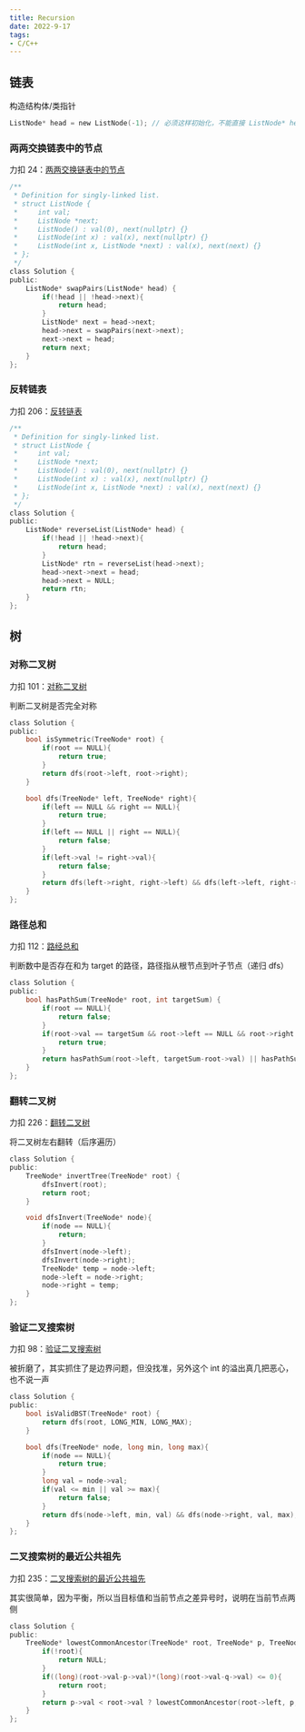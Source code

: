 ```yaml
---
title: Recursion
date: 2022-9-17
tags:
- C/C++
---
```


## 链表

构造结构体/类指针

```c
ListNode* head = new ListNode(-1); // 必须这样初始化，不能直接 ListNode* head;
```

### 两两交换链表中的节点

力扣 24：[两两交换链表中的节点](https://leetcode.cn/problems/swap-nodes-in-pairs/)

```c
/**
 * Definition for singly-linked list.
 * struct ListNode {
 *     int val;
 *     ListNode *next;
 *     ListNode() : val(0), next(nullptr) {}
 *     ListNode(int x) : val(x), next(nullptr) {}
 *     ListNode(int x, ListNode *next) : val(x), next(next) {}
 * };
 */
class Solution {
public:
    ListNode* swapPairs(ListNode* head) {
        if(!head || !head->next){
            return head;
        }
        ListNode* next = head->next;
        head->next = swapPairs(next->next);
        next->next = head;
        return next;
    }
};
```

### 反转链表

力扣 206：[反转链表](https://leetcode.cn/problems/reverse-linked-list/)

```c
/**
 * Definition for singly-linked list.
 * struct ListNode {
 *     int val;
 *     ListNode *next;
 *     ListNode() : val(0), next(nullptr) {}
 *     ListNode(int x) : val(x), next(nullptr) {}
 *     ListNode(int x, ListNode *next) : val(x), next(next) {}
 * };
 */
class Solution {
public:
    ListNode* reverseList(ListNode* head) {
        if(!head || !head->next){
            return head;
        }
        ListNode* rtn = reverseList(head->next);
        head->next->next = head;
        head->next = NULL;
        return rtn;
    }
};
```

## 树

### 对称二叉树

力扣 101：[对称二叉树](https://leetcode.cn/problems/symmetric-tree/)

判断二叉树是否完全对称

```c
class Solution {
public:
    bool isSymmetric(TreeNode* root) {
        if(root == NULL){
            return true;
        }
        return dfs(root->left, root->right);
    }

    bool dfs(TreeNode* left, TreeNode* right){
        if(left == NULL && right == NULL){
            return true;
        }
        if(left == NULL || right == NULL){
            return false;
        }
        if(left->val != right->val){
            return false;
        }
        return dfs(left->right, right->left) && dfs(left->left, right->right);
    }
};
```

### 路径总和

力扣 112：[路经总和](https://leetcode.cn/problems/path-sum/)

判断数中是否存在和为 target 的路径，路径指从根节点到叶子节点（递归 dfs）

```c
class Solution {
public:
    bool hasPathSum(TreeNode* root, int targetSum) {
        if(root == NULL){
            return false;
        }
        if(root->val == targetSum && root->left == NULL && root->right == NULL){
            return true;
        }
        return hasPathSum(root->left, targetSum-root->val) || hasPathSum(root->right, targetSum-root->val);
    }
};
```

### 翻转二叉树

力扣 226：[翻转二叉树](https://leetcode.cn/problems/invert-binary-tree/)

将二叉树左右翻转（后序遍历）

```c
class Solution {
public:
    TreeNode* invertTree(TreeNode* root) {
        dfsInvert(root);
        return root;
    }

    void dfsInvert(TreeNode* node){
        if(node == NULL){
            return;
        }
        dfsInvert(node->left);
        dfsInvert(node->right);
        TreeNode* temp = node->left;
        node->left = node->right;
        node->right = temp;
    }
};
```

### 验证二叉搜索树

力扣 98：[验证二叉搜索树](https://leetcode.cn/problems/validate-binary-search-tree/)

被折磨了，其实抓住了是边界问题，但没找准，另外这个 int 的溢出真几把恶心，也不说一声

```c
class Solution {
public:
    bool isValidBST(TreeNode* root) {
        return dfs(root, LONG_MIN, LONG_MAX);
    }

    bool dfs(TreeNode* node, long min, long max){
        if(node == NULL){
            return true;
        }
        long val = node->val;
        if(val <= min || val >= max){
            return false;
        }
        return dfs(node->left, min, val) && dfs(node->right, val, max);
    }
};
```

### 二叉搜索树的最近公共祖先

力扣 235：[二叉搜索树的最近公共祖先](https://leetcode.cn/problems/lowest-common-ancestor-of-a-binary-search-tree/)

其实很简单，因为平衡，所以当目标值和当前节点之差异号时，说明在当前节点两侧

```c
class Solution {
public:
    TreeNode* lowestCommonAncestor(TreeNode* root, TreeNode* p, TreeNode* q) {
        if(!root){
            return NULL;
        }
        if((long)(root->val-p->val)*(long)(root->val-q->val) <= 0){
            return root;
        }
        return p->val < root->val ? lowestCommonAncestor(root->left, p, q) : lowestCommonAncestor(root->right, p, q);
    }
}; 
```